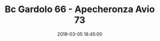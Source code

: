 ---
title: Bc Gardolo 66 - Apecheronza Avio 73
date: 2018-03-05 18:45:00
squadra-a: Apecheronza Avio
punteggio-a: 73
squadra-b: Bc Gardolo
punteggio-b: 66
partite/squadra: under-14-17-18
luogo: Centro Sportivo Trento Nord
categoria: under 14
---